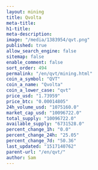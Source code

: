 ```yaml
---
layout: mining
title: Qvolta
meta-title: 
h1-title: 
meta-description: 
image: "/media/1383954/qvt.png"
published: true
allow_search_engine: false
sitemap: false
enable_comment: false
sort_order: 494
permalink: "/en/qvt/mining.html"
coin_a_symbol: "QVT"
coin_a_name: "Qvolta"
coin_a_lower_case: "qvt"
price_usd: "1.73959"
price_btc: "0.00014805"
24h_volume_usd: "1075160.0"
market_cap_usd: "10096722.0"
total_supply: "10096722.0"
available_supply: "6731528.0"
percent_change_1h: "0.0"
percent_change_24h: "25.05"
percent_change_7d: "50.36"
last_updated: "1517140762"
parent-url: "/en/qvt/"
author: Sam
---
```


